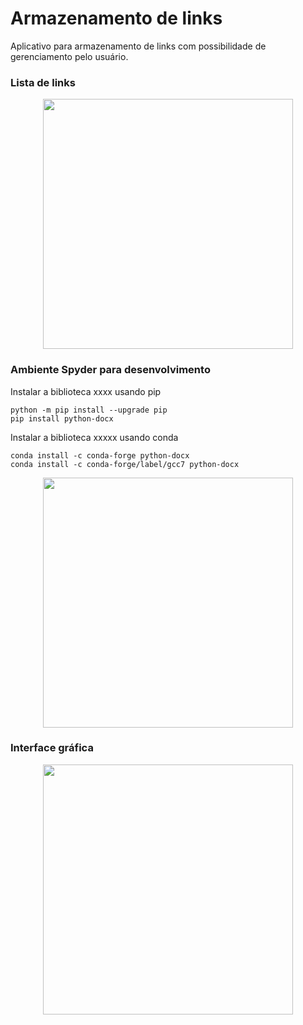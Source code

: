 # Armazenamento de links 



Aplicativo para armazenamento de links com possibilidade de gerenciamento pelo usuário.  

### Lista de links

<p align="center">
  <img src="https:.PNG" height="400"/>
</p>

### Ambiente Spyder para desenvolvimento

Instalar a biblioteca xxxx usando pip

    python -m pip install --upgrade pip
    pip install python-docx
    
Instalar a biblioteca xxxxx usando conda

    conda install -c conda-forge python-docx
    conda install -c conda-forge/label/gcc7 python-docx 

<p align="center">
  <img src="https:/.PNG" height="400"/>
</p>

### Interface gráfica

<p align="center">
  <img src="https:/.PNG" height="400"/>
</p>
